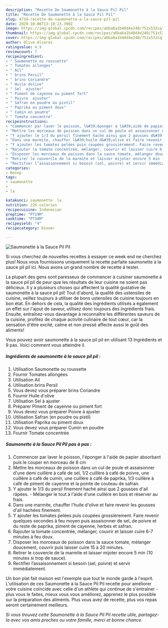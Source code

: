 ```yaml
---
description: "Recette De Saumonette à la Sauce Pil Pil"
title: "Recette De Saumonette à la Sauce Pil Pil"
slug: 4718-recette-de-saumonette-a-la-sauce-pil-pil
date: 2020-10-06T13:10:23.390Z
image: https://img-global.cpcdn.com/recipes/a6ba6a1b48d4e240/751x532cq70/saumonette-a-la-sauce-pil-pil-photo-principale-de-la-recette.jpg
thumbnail: https://img-global.cpcdn.com/recipes/a6ba6a1b48d4e240/751x532cq70/saumonette-a-la-sauce-pil-pil-photo-principale-de-la-recette.jpg
cover: https://img-global.cpcdn.com/recipes/a6ba6a1b48d4e240/751x532cq70/saumonette-a-la-sauce-pil-pil-photo-principale-de-la-recette.jpg
author: Olive Alvarez
ratingvalue: 4.9
reviewcount: 7
recipeingredient:
- " Saumonette ou roussette"
- " Tomates allonges"
- " Ail"
- " brins Persil"
- " brins Coriandre"
- " Huile dolive"
- " Sel  ajuster"
- " Piment de cayenne ou piment fort"
- " Poivre  ajuster"
- " Safran en poudre ou pistil"
- " Paprika ou piment doux"
- " Cumin en poudre"
- " Tomate concentre"
recipeinstructions:
- "Commencer par laver le poisson, l&#39;éponger à l&#39;aide de papier absorbant puis le couper en morceau de 8 cm"
- "Mettre les morceaux de poisson dans un cul de poule et assaisonner d&#39;une demi cuillère à café de sel, 1/2 cuillère à café de poivre, une cuillère à café de cumin, une cuillère à café de paprika, 1/3 cuillère à café de piment de cayenne et la pointe de couteau de safran."
- "Y ajouter le 1/3 du persil finement haché ainsi que 2 gousses d&#39;ail râpées. Mélanger le tout à l&#39;aide d&#39;une cuillère en bois et réserver au frais."
- "Dans une marmite, chauffer l&#39;huile d&#39;olive et faire revenir les gousses d&#39;ail hachées finement."
- "Y ajouter les tomates pelées puis coupées grossièrement. Faire revenir quelques secondes à feu moyen puis assaisonner de sel, de poivre et du reste de paprika, piment de cayenne, herbes et safran."
- "Rajouter la tomate concentrée, mélanger, couvrir et laisser cuire 6-7 minutes à feu doux."
- "Disposer les morceaux de poisson dans la sauce tomate, mélanger doucement, couvrir puis laisser cuire 15 à 20 minutes."
- "Retirer le couvercle de la marmite et laisser mijoter encore 5 min (10 minutes si trop de sauce)."
- "Rectifier l’assaisonnement si besoin (sel, poivre) et servir immédiatement."
categories:
- Resep
tags:
- saumonette
- 
- la

katakunci: saumonette  la 
nutrition: 226 calories
recipecuisine: Indonesian
preptime: "PT19M"
cooktime: "PT38M"
recipeyield: "4"
recipecategory: Dinner

---
```



![Saumonette à la Sauce Pil Pil](https://img-global.cpcdn.com/recipes/a6ba6a1b48d4e240/751x532cq70/saumonette-a-la-sauce-pil-pil-photo-principale-de-la-recette.jpg)

Si vous cherchez de nouvelles recettes à essayer ce week end ne cherchez plus! Nous vous fournissons uniquement la recette parfaite saumonette à la sauce pil pil ici. Nous avons un grand nombre de recette à tester.

La plupart des gens sont paresseux de commencer à cuisiner saumonette à la sauce pil pil de peur que les résultats de leur cuisine ne soient pas délicieux. Il y a plusieurs choses qui affectent la qualité gustative de saumonette à la sauce pil pil! Tout d'abord, la qualité des ustensiles de cuisine, veillez toujours à utiliser de bons ustensiles de cuisine toujours en bon état. En dehors de cela, la qualité des ingrédients utilisés a également un effet sur l'ajout de saveur, utilisez donc toujours des ingrédients frais. Ensuite, entraînez-vous davantage à reconnaître les différentes saveurs de la cuisine, profitez de chaque activité culinaire de tout cœur, car la sensation d'être excité, calme et non pressé affecte aussi le goût des aliments!

<!--inarticleads1-->

Vous pouvez avoir saumonette à la sauce pil pil en utilisant 13 Ingrédients et 9 pas. Voici comment vous atteindre il.

##### Ingrédients de saumonette à la sauce pil pil :

1. Utilisation  Saumonette ou roussette
1. Fournir  Tomates allongées
1. Utilisation  Ail
1. Utilisation  brins Persil
1. Vous devez vous préparer  brins Coriandre
1. Fournir  Huile d&#39;olive
1. Utilisation  Sel à ajuster
1. Préparer  Piment de cayenne ou piment fort
1. Vous devez vous préparer  Poivre à ajuster
1. Utilisation  Safran (en poudre ou pistil)
1. Utilisation  Paprika ou piment doux
1. Vous devez vous préparer  Cumin en poudre
1. Fournir  Tomate concentrée




<!--inarticleads2-->

##### Saumonette à la Sauce Pil Pil pas à pas :

1. Commencer par laver le poisson, l&#39;éponger à l&#39;aide de papier absorbant puis le couper en morceau de 8 cm
1. Mettre les morceaux de poisson dans un cul de poule et assaisonner d&#39;une demi cuillère à café de sel, 1/2 cuillère à café de poivre, une cuillère à café de cumin, une cuillère à café de paprika, 1/3 cuillère à café de piment de cayenne et la pointe de couteau de safran.
1. Y ajouter le 1/3 du persil finement haché ainsi que 2 gousses d&#39;ail râpées. - Mélanger le tout à l&#39;aide d&#39;une cuillère en bois et réserver au frais.
1. Dans une marmite, chauffer l&#39;huile d&#39;olive et faire revenir les gousses d&#39;ail hachées finement.
1. Y ajouter les tomates pelées puis coupées grossièrement. Faire revenir quelques secondes à feu moyen puis assaisonner de sel, de poivre et du reste de paprika, piment de cayenne, herbes et safran.
1. Rajouter la tomate concentrée, mélanger, couvrir et laisser cuire 6-7 minutes à feu doux.
1. Disposer les morceaux de poisson dans la sauce tomate, mélanger doucement, couvrir puis laisser cuire 15 à 20 minutes.
1. Retirer le couvercle de la marmite et laisser mijoter encore 5 min (10 minutes si trop de sauce).
1. Rectifier l’assaisonnement si besoin (sel, poivre) et servir immédiatement.




<!--inarticleads1-->

<p>
Un bon plat fait maison est l'exemple que tout le monde garde à l'esprit. L'utilisation de ces Saumonette à la Sauce Pil Pil recette pour améliorer votre cuisine coïncide avec celle d'un athlète qui continue de s'entraîner - plus vous le faites, mieux vous vous améliorez, apprenez le plus possible sur la préparation des aliments. Plus vous avez de recette, plus vos repas seront certainement meilleurs.
</p>

<p>
<i>Si vous trouvez cette Saumonette à la Sauce Pil Pil recette utile, partagez-la avec vos amis proches ou votre famille, merci et bonne chance.</i>
</p>

